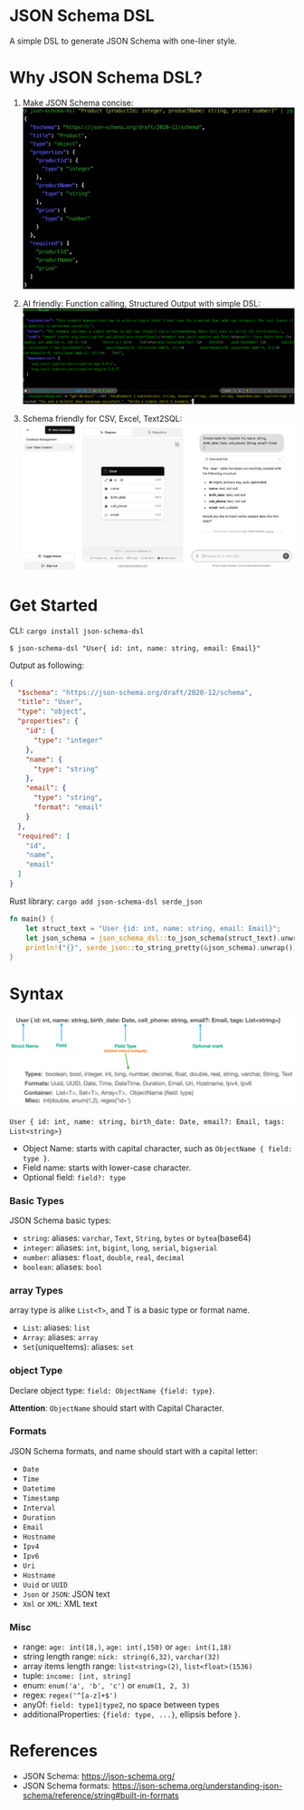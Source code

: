 JSON Schema DSL
==================

A simple DSL to generate JSON Schema with one-liner style.

# Why JSON Schema DSL?

1. Make JSON Schema concise:
   ![JSON Schema DSL CLI](docs/images/json-schema-dsl-cli.png)

2. AI friendly: Function calling, Structured Output with simple DSL:
   ![JSON Schema DSL CLI](docs/images/ai-structured-output.png)

3. Schema friendly for CSV, Excel, Text2SQL:
   ![JSON Schema DSL CLI](docs/images/json-schema-text2sql.png)

# Get Started

CLI: `cargo install json-schema-dsl`

```shell
$ json-schema-dsl "User{ id: int, name: string, email: Email}"
```

Output as following:

```json
{
  "$schema": "https://json-schema.org/draft/2020-12/schema",
  "title": "User",
  "type": "object",
  "properties": {
    "id": {
      "type": "integer"
    },
    "name": {
      "type": "string"
    },
    "email": {
      "type": "string",
      "format": "email"
    }
  },
  "required": [
    "id",
    "name",
    "email"
  ]
}
```

Rust library: `cargo add json-schema-dsl serde_json`

```rust
fn main() {
    let struct_text = "User {id: int, name: string, email: Email}";
    let json_schema = json_schema_dsl::to_json_schema(struct_text).unwrap();
    println!("{}", serde_json::to_string_pretty(&json_schema).unwrap());
}
```

# Syntax

![JSON Schema DSL](json-schema-dsl.png)

`User { id: int, name: string, birth_date: Date, email?: Email, tags: List<string>}`

- Object Name: starts with capital character, such as `ObjectName { field: type }`.
- Field name: starts with lower-case character.
- Optional field: `field?: type`

### Basic Types

JSON Schema basic types:

- `string`: aliases:  `varchar`, `Text`, `String`, `bytes` or `bytea`(base64)
- `integer`: aliases: `int`, `bigint`, `long`, `serial`, `bigserial`
- `number`: aliases: `float`, `double`, `real`, `decimal`
- `boolean`: aliases: `bool`

### array Types

array type is alike `List<T>`, and T is a basic type or format name.

- `List`: aliases: `list`
- `Array`: aliases: `array`
- `Set`(uniqueItems): aliases: `set`

### object Type

Declare object type: `field: ObjectName {field: type}`.

**Attention**: `ObjectName` should start with Capital Character.

### Formats

JSON Schema formats, and name should start with a capital letter:

- `Date`
- `Time`
- `Datetime`
- `Timestamp`
- `Interval`
- `Duration`
- `Email`
- `Hostname`
- `Ipv4`
- `Ipv6`
- `Uri`
- `Hostname`
- `Uuid` or `UUID`
- `Json` or `JSON`: JSON text
- `Xml` or `XML`: XML text

### Misc

- range: `age: int(18,)`, `age: int(,150)` or `age: int(1,18)`
- string length range: `nick: string(6,32)`, `varchar(32)`
- array items length range: `list<string>(2)`, `list<float>(1536)`
- tuple: `income: [int, string]`
- enum: `enum('a', 'b', 'c')` or `enum(1, 2, 3)`
- regex: `regex('^[a-z]+$')`
- anyOf: `field: type1|type2`, no space between types
- additionalProperties: `{field: type, ...}`, ellipsis before `}`.

# References

* JSON Schema: https://json-schema.org/
* JSON Schema formats: https://json-schema.org/understanding-json-schema/reference/string#built-in-formats
